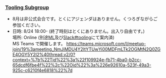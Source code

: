 ### [Tooling Subgroup](https://openchain-project.github.io/OpenChain-JWG/subgroups/tooling/)

- 8月は非公式会合です。とくにアジェンダはありません。くつろぎながらご参加ください。
- 日時: 8/24 18:00- (終了時刻はとくにありません。出入り自由です。)  
  場所: Online (別途[ML](https://lists.openchainproject.org/g/japan-sg-tooling)及び[Slack#tooling](https://openchain-japanwg.slack.com/archives/CGHP86Y4T)にて案内済)  
  MS Teams で開催します。
  https://teams.microsoft.com/l/meetup-join/19%3ameeting_NmJiMDU4Y2ItYTUwYi00MDFmLTk2OGMtN2Q0ZGE4OGY5Y2I2%40thread.v2/0?context=%7b%22Tid%22%3a%22f109924e-fb71-4ba0-b2cc-65dcdf6fbe4f%22%2c%22Oid%22%3a%226e92610a-523f-49a3-925c-c6210f4e6818%22%7d
